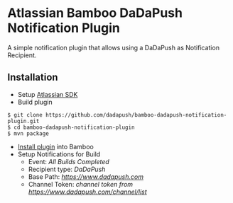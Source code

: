 Atlassian Bamboo DaDaPush Notification Plugin
=========

A simple notification plugin that allows using a DaDaPush as Notification Recipient.

Installation
---------
* Setup [Atlassian SDK](https://developer.atlassian.com/docs/getting-started/set-up-the-atlassian-plugin-sdk-and-build-a-project)
* Build plugin
```
$ git clone https://github.com/dadapush/bamboo-dadapush-notification-plugin.git
$ cd bamboo-dadapush-notification-plugin
$ mvn package
```
* [Install plugin](https://confluence.atlassian.com/display/UPM/Installing+add-ons) into Bamboo
* Setup Notifications for Build
  * Event: *All Builds Completed*
  * Recipient type: *DaDaPush*
  * Base Path: *https://www.dadapush.com*
  * Channel Token: *channel token from https://www.dadapush.com/channel/list*

